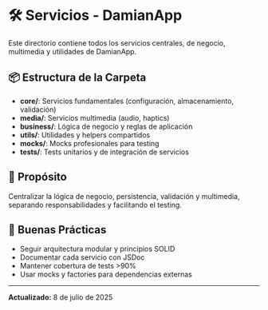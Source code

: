 # 🛠️ Servicios - DamianApp

Este directorio contiene todos los servicios centrales, de negocio, multimedia y utilidades de DamianApp.

## 📦 Estructura de la Carpeta

- **core/**: Servicios fundamentales (configuración, almacenamiento, validación)
- **media/**: Servicios multimedia (audio, haptics)
- **business/**: Lógica de negocio y reglas de aplicación
- **utils/**: Utilidades y helpers compartidos
- **__mocks__/**: Mocks profesionales para testing
- **__tests__/**: Tests unitarios y de integración de servicios

## 🎯 Propósito
Centralizar la lógica de negocio, persistencia, validación y multimedia, separando responsabilidades y facilitando el testing.

## 📝 Buenas Prácticas
- Seguir arquitectura modular y principios SOLID
- Documentar cada servicio con JSDoc
- Mantener cobertura de tests >90%
- Usar mocks y factories para dependencias externas

---
**Actualizado:** 8 de julio de 2025
